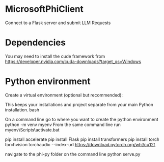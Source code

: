 # MicrosoftPhiClient
 Connect to a Flask server and submit LLM Requests

# Dependencies
 You may need to install the cude framework from 
 https://developer.nvidia.com/cuda-downloads?target_os=Windows
# Python environment
Create a virtual environment (optional but recommended):

This keeps your installations and project separate from your main Python installation.
bash

On a command line go to where you want to create the python environment
python -m venv myenv
From the same command line run 
myenv\Scripts\activate.bat

pip install accelerate
pip install Flask
pip install transformers
pip install torch torchvision torchaudio --index-url https://download.pytorch.org/whl/cu121

navigate to the phi-py folder on the command line
python serve.py
